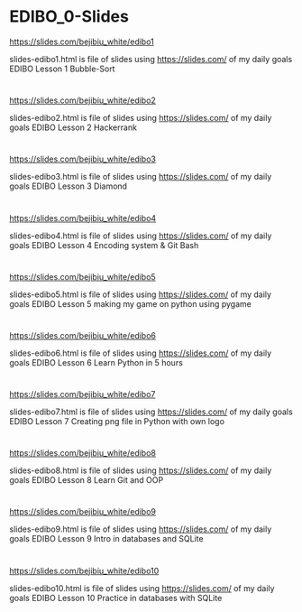 # EDIBO_0-Slides

https://slides.com/bejibiu_white/edibo1

slides-edibo1.html is file of slides using https://slides.com/ of my daily goals EDIBO Lesson 1 Bubble-Sort
#
https://slides.com/bejibiu_white/edibo2

slides-edibo2.html is file of slides using https://slides.com/ of my daily goals EDIBO Lesson 2 Hackerrank
#
https://slides.com/bejibiu_white/edibo3

slides-edibo3.html is file of slides using https://slides.com/ of my daily goals EDIBO Lesson 3 Diamond
#
https://slides.com/bejibiu_white/edibo4

slides-edibo4.html is file of slides using https://slides.com/ of my daily goals EDIBO Lesson 4 Encoding system & Git Bash
#
https://slides.com/bejibiu_white/edibo5

slides-edibo5.html is file of slides using https://slides.com/ of my daily goals EDIBO Lesson 5 making my game on python using pygame
#
https://slides.com/bejibiu_white/edibo6

slides-edibo6.html is file of slides using https://slides.com/ of my daily goals EDIBO Lesson 6 Learn Python in 5 hours
#
https://slides.com/bejibiu_white/edibo7

slides-edibo7.html is file of slides using https://slides.com/ of my daily goals EDIBO Lesson 7 Creating png file in Python with own logo
#
https://slides.com/bejibiu_white/edibo8

slides-edibo8.html is file of slides using https://slides.com/ of my daily goals EDIBO Lesson 8 Learn Git and OOP
#
https://slides.com/bejibiu_white/edibo9

slides-edibo9.html is file of slides using https://slides.com/ of my daily goals EDIBO Lesson 9 Intro in databases and SQLite
#
https://slides.com/bejibiu_white/edibo10

slides-edibo10.html is file of slides using https://slides.com/ of my daily goals EDIBO Lesson 10 Practice in databases with SQLite
